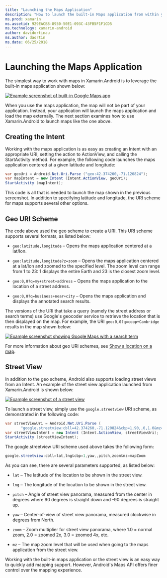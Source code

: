 ```yaml
---
title: "Launching the Maps Application"
description: "How to launch the built-in Maps application from within your Xamarin.Android app."
ms.prod: xamarin
ms.assetid: 929EACB8-8950-50E1-093C-43FB5F1F1CD5
ms.technology: xamarin-android
author: davidortinau
ms.author: daortin
ms.date: 06/25/2018
---
```


# Launching the Maps Application

The simplest way to work with maps in Xamarin.Android is to leverage
the built-in maps application shown below:

[![Example screenshot of built-in Google Maps app](maps-application-images/01-mapsapplication.png)](maps-application-images/01-mapsapplication.png#lightbox)

When you use the maps application, the map will not be part of your
application. Instead, your application will launch the maps application
and load the map externally. The next section examines how to use
Xamarin.Android to launch maps like the one above.

## Creating the Intent

Working with the maps application is as easy as creating an Intent with
an appropriate URI, setting the action to ActionView, and calling the
StartActivity method. For example, the following code launches the maps
application centered at a given latitude and longitude:

```csharp
var geoUri = Android.Net.Uri.Parse ("geo:42.374260,-71.120824");
var mapIntent = new Intent (Intent.ActionView, geoUri);
StartActivity (mapIntent);
```

This code is all that is needed to launch the map shown in the previous
screenshot. In addition to specifying latitude and longitude, the URI
scheme for maps supports several other options.

## Geo URI Scheme

The code above used the geo scheme to create a URI. This URI scheme
supports several formats, as listed below:

- `geo:latitude,longitude` &ndash; Opens the maps application 
    centered at a lat/lon. 

- `geo:latitude,longitude?z=zoom` &ndash; Opens the maps application 
    centered at a lat/lon and zoomed to the specified level. The zoom level
    can range from 1 to 23: 1 displays the entire Earth and 23 is the
    closest zoom level.

- `geo:0,0?q=my+street+address` &ndash; Opens the maps application to 
    the location of a street address. 

- `geo:0,0?q=business+near+city` &ndash; Opens the maps application 
    and displays the annotated search results. 

The versions of the URI that take a query (namely the street address or
search terms) use Google's geocoder service to retrieve the location
that is then displayed on the map. For example, the URI
`geo:0,0?q=coop+Cambridge` results in the map shown below:

[![Example screenshot showing Google Maps with a search term](maps-application-images/02-mapsearch.png)](maps-application-images/02-mapsearch.png#lightbox)

For more information about geo URI schemes, see
[Show a location on a map](https://developer.android.com/guide/components/intents-common.html#Maps).

## Street View

In addition to the geo scheme, Android also supports loading street
views from an Intent. An example of the street view application
launched from Xamarin.Android is shown below:

[![Example screenshot of a street view](maps-application-images/03-streetview.png)](maps-application-images/03-streetview.png#lightbox)

To launch a street view, simply use the `google.streetview` URI scheme,
as demonstrated in the following code:

```csharp
var streetViewUri = Android.Net.Uri.Parse (
       "google.streetview:cbll=42.374260,-71.120824&cbp=1,90,,0,1.0&mz=20");  
var streetViewIntent = new Intent (Intent.ActionView, streetViewUri);  
StartActivity (streetViewIntent);
```

The google.streetview URI scheme used above takes the following form:

```csharp
google.streetview:cbll=lat,lng&cbp=1,yaw,,pitch,zoom&mz=mapZoom
```

As you can see, there are several parameters supported, as listed below:

- `lat` &ndash; The latitude of the location to be shown in the
    street view.

- `lng` &ndash; The longitude of the location to be shown in the
    street view.

- `pitch` &ndash; Angle of street view panorama, measured from the
    center in degrees where 90 degrees is straight down and -90 degrees
    is straight up.

- `yaw` &ndash; Center-of-view of street view panorama, measured
    clockwise in degrees from North.

- `zoom` &ndash; Zoom multiplier for street view panorama, where 
    1.0 = normal zoom, 2.0 = zoomed 2x, 3.0 = zoomed 4x, etc.

- `mz` &ndash; The map zoom level that will be used when going to the
    maps application from the street view.

Working with the built-in maps application or the street view is an
easy way to quickly add mapping support. However, Android's Maps API
offers finer control over the mapping experience.
